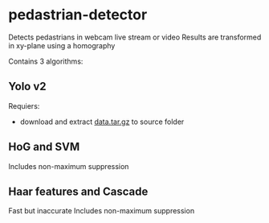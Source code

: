 # pedastrian-detector
Detects pedastrians in webcam live stream or video
Results are transformed in xy-plane using a homography

Contains 3 algorithms:


## Yolo v2
Requiers:
* download and extract [data.tar.gz](https://s3.amazonaws.com/video-analysis-demo/data.tar.gz) to source folder

## HoG and SVM
Includes non-maximum suppression

## Haar features and Cascade 
Fast but inaccurate
Includes non-maximum suppression





